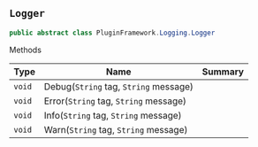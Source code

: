 ## `Logger`

```csharp
public abstract class PluginFramework.Logging.Logger

```

Methods

| Type | Name | Summary | 
| --- | --- | --- | 
| `void` | Debug(`String` tag, `String` message) |  | 
| `void` | Error(`String` tag, `String` message) |  | 
| `void` | Info(`String` tag, `String` message) |  | 
| `void` | Warn(`String` tag, `String` message) |  | 


